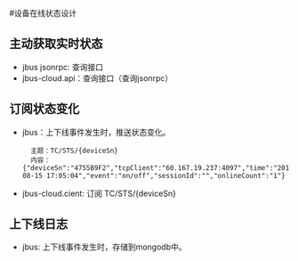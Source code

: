 #设备在线状态设计

## 主动获取实时状态
* jbus jsonrpc: 查询接口
* jbus-cloud.api：查询接口（查询jsonrpc）


## 订阅状态变化
* jbus：上下线事件发生时，推送状态变化。

        主题：TC/STS/{deviceSn}
        内容：{"deviceSn":"4755B9F2","tcpClient":"60.167.19.237:4097","time":"2018-08-15 17:05:04","event":"on/off","sessionId":"","onlineCount":"1"}
* jbus-cloud.cient: 订阅 TC/STS/{deviceSn}

## 上下线日志
* jbus: 上下线事件发生时，存储到mongodb中。